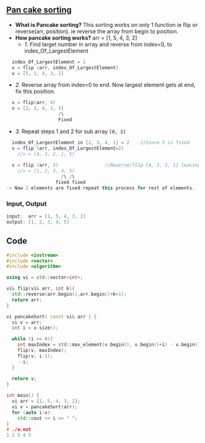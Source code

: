 ## [Pan cake sorting](https://www.pramp.com/challenge/3QnxW6xoPLTNl5jX5LM1)
- **What is Pancake sorting?** This sorting works on only 1 function ie flip or reverse(arr, position). ie reverse the array from begin to position.
- **How pancake sorting works?** arr = [1, 5, 4, 3, 2]
  - *1.* Find larget number in array and reverse from index=0, to index_Of_LargestElement
```c++
  index_Of_LargestElement = 1
  v = flip (arr, index_Of_LargestElement)
  v = [5, 1, 4, 3, 2]
```
  - *2.* Reverse array from index=0 to end. Now largest element gets at end, fix this position.
```c++
  v = flip(arr, 4)
  v = [2, 3, 4, 1, 5]
                   /\
                   Fixed
```
 - *3.* Repeat steps 1 and 2 for sub array `[0, 3]`
```c++
  index_Of_LargestElement in [2, 3, 4, 1] = 2    //Since 5 is fixed
  v = flip (arr, index_Of_LargestElement=2)
    //v = [4, 3, 2, 1, 5]
    
  v = flip (arr, 3)                 //Reverse/flip [4, 3, 2, 1] leaving fixed element=5.
    //v = [1, 2, 3, 4, 5]  
                    /\ /\
                  fixed fixed
-> Now 2 elements are fixed repeat this process for rest of elements.                  
```

### Input, Output
```c++
input:  arr = [1, 5, 4, 3, 2]
output: [1, 2, 3, 4, 5]
```

## Code
```c++
#include <iostream>
#include <vector>
#include <algorithm>

using vi = std::vector<int>;

vi& flip(vi& arr, int k){
  std::reverse(arr.begin(),arr.begin()+k+1);
  return arr;
}

vi pancakeSort( const vi& arr ) {
  vi v = arr;
  int i = v.size();

  while (i >= 0){
    int maxIndex = std::max_element(v.begin(), v.begin()+i) - v.begin();
    flip(v, maxIndex);
    flip(v, i-1);
    --i;
  }
  
  return v;
}

int main() {
  vi arr = {1, 5, 4, 3, 2};
  vi v = pancakeSort(arr);
  for (auto i:v)
    std::cout << i << " ";
}
# ./a.out
1 2 3 4 5
```
